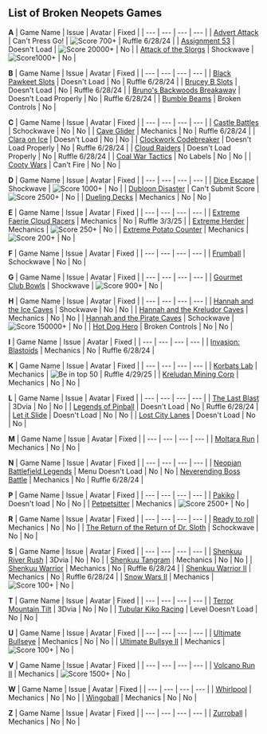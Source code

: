 
## List of Broken Neopets Games

**A**
| Game Name | Issue | Avatar | Fixed |
| --- | --- | --- | --- |
| [Advert Attack](https://www.neopets.com/games/game.phtml?game_id=204) | Can't Press Go! | ![Score 700+](https://images.neopets.com/neoboards/avatars/acezafara.gif) | Ruffle 6/28/24 |
| [Assignment 53](https://www.neopets.com/games/game.phtml?game_id=1347) | Doesn't Load | ![Score 20000+](https://images.neopets.com/neoboards/avatars/a53.gif) | No |
| [Attack of the Slorgs](https://www.neopets.com/games/game.phtml?game_id=386) | Shockwave | ![Score1000+](https://images.neopets.com/neoboards/avatars/attackoftheslorgs.gif) | No |

**B**
| Game Name | Issue | Avatar | Fixed |
| --- | --- | --- | --- |
| [Black Pawkeet Slots](https://www.neopets.com/games/game.phtml?game_id=1099) | Doesn't Load | No | Ruffle 6/28/24 |
| [Brucey B Slots](https://www.neopets.com/games/game.phtml?game_id=1121) | Doesn't Load | No | Ruffle 6/28/24 |
| [Bruno's Backwoods Breakaway](https://www.neopets.com/games/game.phtml?game_id=734) | Doesn't Load Properly | No | Ruffle 6/28/24 |
| [Bumble Beams](https://www.neopets.com/games/game.phtml?game_id=799) | Broken Controls | No |

**C**
| Game Name | Issue | Avatar | Fixed |
| --- | --- | --- | --- |
| [Castle Battles](https://www.neopets.com/games/game.phtml?game_id=430) | Schockwave | No | No |
| [Cave Glider](https://www.neopets.com/games/game.phtml?game_id=1156) | Mechanics | No | Ruffle 6/28/24 |
| [Clara on Ice](https://www.neopets.com/games/game.phtml?game_id=1172) | Doesn't Load | No | No |
| [Clockwork Codebreaker](https://www.neopets.com/games/game.phtml?game_id=1173) | Doesn't Load Properly | No | Ruffle 6/28/24 |
| [Cloud Raiders](https://www.neopets.com/games/game.phtml?game_id=1149) | Doesn't Load Properly | No | Ruffle 6/28/24 |
| [Coal War Tactics](https://www.neopets.com/games/game.phtml?game_id=1370) | No Labels | No | No |
| [Cooty Wars](https://www.neopets.com/games/game.phtml?game_id=796) | Can't Fire | No | No |

**D**
| Game Name | Issue | Avatar | Fixed |
| --- | --- | --- | --- |
| [Dice Escape](https://www.neopets.com/games/game.phtml?game_id=356) | Shockwave | ![Score 1000+](https://images.neopets.com/neoboards/avatars/dice_escape.gif) | No |
| [Dubloon Disaster](https://www.neopets.com/games/game.phtml?game_id=772) | Can't Submit Score | ![Score 2500+](https://images.neopets.com/neoboards/avatars/smuggleddubloon.gif) | No |
| [Dueling Decks](https://www.neopets.com/games/game.phtml?game_id=1182) | Mechanics | No | No |

**E**
| Game Name | Issue | Avatar | Fixed |
| --- | --- | --- | --- |
| [Extreme Faerie Cloud Racers](https://www.neopets.com/games/game.phtml?game_id=1155) | Mechanics | No | Ruffle 3/3/25 |
| [Extreme Herder](https://www.neopets.com/games/game.phtml?game_id=149) | Mechanics | ![Score 250+](https://images.neopets.com/neoboards/avatars/kacheek06.gif) | No |
| [Extreme Potato Counter](https://www.neopets.com/games/game.phtml?game_id=226) | Mechanics | ![Score 200+](https://images.neopets.com/neoboards/avatars/extremepotato.gif) | No |

**F**
| Game Name | Issue | Avatar | Fixed |
| --- | --- | --- | --- |
| [Frumball](https://www.neopets.com/games/dgs/play_shockwave.phtml?va=&game_id=313&nc_referer=&age=0&hiscore=&sp=0&questionSet=&r=5434805&&width=520&height=560&quality=high) | Schockwave | No | No |

**G**
| Game Name | Issue | Avatar | Fixed |
| --- | --- | --- | --- |
| [Gourmet Club Bowls](https://www.neopets.com/games/game.phtml?game_id=330) | Shockwave | ![Score 900+](https://images.neopets.com/neoboards/avatars/drgrumps.gif) | No |

**H**
| Game Name | Issue | Avatar | Fixed |
| --- | --- | --- | --- |
| [Hannah and the Ice Caves](https://www.neopets.com/games/game.phtml?game_id=473) | Shockwave | No | No |
| [Hannah and the Kreludor Caves](https://www.neopets.com/games/game.phtml?game_id=1252) | Mechanics | No | No |
| [Hannah and the Pirate Caves](https://www.neopets.com/games/game.phtml?game_id=349) | Schockwave | ![Score 150000+](https://images.neopets.com/neoboards/avatars/hatpc.gif) | No |
| [Hot Dog Hero](https://www.neopets.com/games/game.phtml?game_id=965) | Broken Controls | No | No |

**I**
| Game Name | Issue | Avatar | Fixed |
| --- | --- | --- | --- |
| [Invasion: Blastoids](https://www.neopets.com/games/game.phtml?game_id=1330) | Mechanics | No | Ruffle 6/28/24 |

**K**
| Game Name | Issue | Avatar | Fixed |
| --- | --- | --- | --- |
| [Korbats Lab](https://www.neopets.com/games/game.phtml?game_id=801) | Mechanics | ![Be in top 50](https://images.neopets.com/neoboards/avatars/freakedkorbat.gif) | Ruffle 4/29/25 |
| [Kreludan Mining Corp](https://www.neopets.com/games/game.phtml?game_id=404) | Mechanics | No | No |

**L**
| Game Name | Issue | Avatar | Fixed |
| --- | --- | --- | --- |
| [The Last Blast](https://www.neopets.com/games/game.phtml?game_id=925) | 3Dvia | No | No |
| [Legends of Pinball](https://www.neopets.com/games/game.phtml?game_id=1118) | Doesn't Load | No |  Ruffle 6/28/24 |
| [Let it Slide](https://www.neopets.com/games/game.phtml?game_id=970) | Doesn't Load | No | No |
| [Lost City Lanes](https://www.neopets.com/games/game.phtml?game_id=1108) | Doesn't Load | No | No |

**M**
| Game Name | Issue | Avatar | Fixed |
| --- | --- | --- | --- |
| [Moltara Run](https://www.neopets.com/games/game.phtml?game_id=1177) | Mechanics | No | No |

**N**
| Game Name | Issue | Avatar | Fixed |
| --- | --- | --- | --- |
| [Neopian Battlefield Legends](https://www.neopets.com/games/game.phtml?game_id=1221) | Menu Doesn't Load | No | No 
| [Neverending Boss Battle](https://www.neopets.com/games/game.phtml?game_id=552) | Mechanics | No | Ruffle 6/28/24 |

**P**
| Game Name | Issue | Avatar | Fixed |
| --- | --- | --- | --- |
| [Pakiko](https://www.neopets.com/games/game.phtml?game_id=1369) | Doesn't load | No | No |
| [Petpetsitter](https://www.neopets.com/games/game.phtml?game_id=428) | Mechanics | ![Score 2500+](https://images.neopets.com/neoboards/avatars/petpetsitter.gif) | No |

**R**
| Game Name | Issue | Avatar | Fixed |
| --- | --- | --- | --- |
| [Ready to roll](https://www.neopets.com/games/game.phtml?game_id=934) | Mechanics | No | No |
| [The Return of the Return of Dr. Sloth](https://www.neopets.com/games/game.phtml?game_id=480) | Schockwave | No | No |

**S**
| Game Name | Issue | Avatar | Fixed |
| --- | --- | --- | --- |
| [Shenkuu River Rush](https://www.neopets.com/games/game.phtml?game_id=877) | 3Dvia | No | No |
| [Shenkuu Tangram](https://www.neopets.com/games/game.phtml?game_id=1075) | Mechanics | No | No |
| [Shenkuu Warrior](https://www.neopets.com/games/game.phtml?game_id=786) | Mechanics | No | Ruffle 6/28/24 |
| [Shenkuu Warrior II](https://www.neopets.com/games/game.phtml?game_id=1266) | Mechanics | No | Ruffle 6/28/24 |
| [Snow Wars II](https://www.neopets.com/games/game.phtml?game_id=544) | Mechanics | ![Score 100+](https://images.neopets.com/neoboards/avatars/grundo_snowthrow.gif) | No |

**T**
| Game Name | Issue | Avatar | Fixed |
| --- | --- | --- | --- |
| [Terror Mountain Tilt](https://www.neopets.com/games/game.phtml?game_id=925) | 3Dvia | No | No |
| [Tubular Kiko Racing](https://www.neopets.com/games/game.phtml?game_id=606) | Level Doesn't Load | No | No |

**U**
| Game Name | Issue | Avatar | Fixed |
| --- | --- | --- | --- |
| [Ultimate Bullseye](https://www.neopets.com/games/ag.phtml?game_id=848) | Mechanics | No | No |
| [Ultimate Bullsye II](https://www.neopets.com/games/game.phtml?game_id=903) | Mechanics | ![Score 100+](https://images.neopets.com/neoboards/avatars/bullseye.gif) | No |

**V**
| Game Name | Issue | Avatar | Fixed |
| --- | --- | --- | --- |
| [Volcano Run II](https://www.neopets.com/games/game.phtml?game_id=761) | Mechanics | ![Score 1500+](https://images.neopets.com/neoboards/avatars/volcanorun.gif) | No |

**W**
| Game Name | Issue | Avatar | Fixed |
| --- | --- | --- | --- |
| [Whirlpool](https://www.neopets.com/games/game.phtml?game_id=927) | Mechanics | No | No |
| [Wingoball](https://www.neopets.com/games/game.phtml?game_id=771) | Mechanics | No | No |

**Z**
| Game Name | Issue | Avatar | Fixed |
| --- | --- | --- | --- |
| [Zurroball](https://www.neopets.com/games/game.phtml?game_id=207) | Mechanics | No | No |

